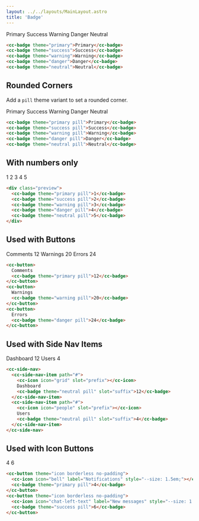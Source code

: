 ```yaml
---
layout: ../../layouts/MainLayout.astro
title: 'Badge'
---
```


<div class="preview">
  <cc-badge theme="primary">Primary</cc-badge>
  <cc-badge theme="success">Success</cc-badge>
  <cc-badge theme="warning">Warning</cc-badge>
  <cc-badge theme="danger">Danger</cc-badge>
  <cc-badge theme="neutral">Neutral</cc-badge>
</div>

```html
<cc-badge theme="primary">Primary</cc-badge>
<cc-badge theme="success">Success</cc-badge>
<cc-badge theme="warning">Warning</cc-badge>
<cc-badge theme="danger">Danger</cc-badge>
<cc-badge theme="neutral">Neutral</cc-badge>
```

## Rounded Corners

Add a `pill` theme variant to set a rounded corner. 

<div class="preview">
  <cc-badge theme="primary pill">Primary</cc-badge>
  <cc-badge theme="success pill">Success</cc-badge>
  <cc-badge theme="warning pill">Warning</cc-badge>
  <cc-badge theme="danger pill">Danger</cc-badge>
  <cc-badge theme="neutral pill">Neutral</cc-badge>
</div>

```html
<cc-badge theme="primary pill">Primary</cc-badge>
<cc-badge theme="success pill">Success</cc-badge>
<cc-badge theme="warning pill">Warning</cc-badge>
<cc-badge theme="danger pill">Danger</cc-badge>
<cc-badge theme="neutral pill">Neutral</cc-badge>
```

## With numbers only

<div class="preview">
  <cc-badge theme="primary pill">1</cc-badge>
  <cc-badge theme="success pill">2</cc-badge>
  <cc-badge theme="warning pill">3</cc-badge>
  <cc-badge theme="danger pill">4</cc-badge>
  <cc-badge theme="neutral pill">5</cc-badge>
</div>

```html
<div class="preview">
  <cc-badge theme="primary pill">1</cc-badge>
  <cc-badge theme="success pill">2</cc-badge>
  <cc-badge theme="warning pill">3</cc-badge>
  <cc-badge theme="danger pill">4</cc-badge>
  <cc-badge theme="neutral pill">5</cc-badge>
</div>
```

## Used with Buttons

<div class="preview">
  <cc-button>
    Comments
    <cc-badge theme="primary pill">12</cc-badge>
  </cc-button>
  <cc-button>
    Warnings
    <cc-badge theme="warning pill">20</cc-badge>
  </cc-button>
  <cc-button>
    Errors
    <cc-badge theme="danger pill">24</cc-badge>
  </cc-button>
</div>

```html
<cc-button>
  Comments
  <cc-badge theme="primary pill">12</cc-badge>
</cc-button>
<cc-button>
  Warnings
  <cc-badge theme="warning pill">20</cc-badge>
</cc-button>
<cc-button>
  Errors
  <cc-badge theme="danger pill">24</cc-badge>
</cc-button>
```

## Used with Side Nav Items

<div class="preview">
  <cc-side-nav>
    <cc-side-nav-item path="#">
      <cc-icon icon="grid" slot="prefix"></cc-icon>
      Dashboard
      <cc-badge theme="neutral pill" slot="suffix">12</cc-badge>
    </cc-side-nav-item>
    <cc-side-nav-item path="#">
      <cc-icon icon="people" slot="prefix"></cc-icon>
      Users
      <cc-badge theme="neutral pill" slot="suffix">4</cc-badge>
    </cc-side-nav-item>
  </cc-side-nav>
</div>

```html
<cc-side-nav>
  <cc-side-nav-item path="#">
    <cc-icon icon="grid" slot="prefix"></cc-icon>
    Dashboard
    <cc-badge theme="neutral pill" slot="suffix">12</cc-badge>
  </cc-side-nav-item>
  <cc-side-nav-item path="#">
    <cc-icon icon="people" slot="prefix"></cc-icon>
    Users
    <cc-badge theme="neutral pill" slot="suffix">4</cc-badge>
  </cc-side-nav-item>
</cc-side-nav>
```

## Used with Icon Buttons

<div class="preview">
  <cc-button theme="icon borderless no-padding">
    <cc-icon icon="bell" label="Notifications" style="--size: 1.5em;"></cc-icon>
    <cc-badge theme="primary pill">4</cc-badge>
  </cc-button>
  <cc-button theme="icon borderless no-padding">
    <cc-icon icon="chat-left-text" label="New messages" style="--size: 1.5em;"></cc-icon>
    <cc-badge theme="success pill">6</cc-badge>
  </cc-button>
</div>

```html
<cc-button theme="icon borderless no-padding">
  <cc-icon icon="bell" label="Notifications" style="--size: 1.5em;"></cc-icon>
  <cc-badge theme="primary pill">4</cc-badge>
</cc-button>
<cc-button theme="icon borderless no-padding">
  <cc-icon icon="chat-left-text" label="New messages" style="--size: 1.5em;"></cc-icon>
  <cc-badge theme="success pill">6</cc-badge>
</cc-button>
```